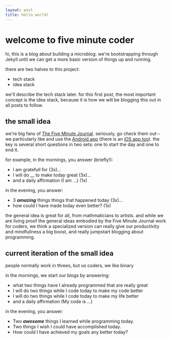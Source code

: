 ```yaml
---
layout: post
title: hello world!
---
```


# welcome to five minute coder
hi, this is a blog about building a microblog.  we're bootstrapping through Jekyll until we can get a more basic version of things up and running. 

there are two halves to this project:
* tech stack 
* idea stack

we'll describe the tech stack later.  for this first post, the most important concept is the idea stack, because it is how we will be blogging this out in all posts to follow. 

## the small idea
we're big fans of [The Five Minute Journal](https://www.intelligentchange.com/products/the-five-minute-journal).  seriously, go check them out--we particularly like and use the [Android app](https://play.google.com/store/apps/details?id=com.intelligentchange.fiveminutejournal&hl=en) (there is an [iOS app too](https://itunes.apple.com/us/app/five-minute-journal/id1062945251?mt=8)).  the key is several short questions in two sets: one to start the day and one to end it.

for example, in the mornings, you answer (briefly!):
* I am gratefull for (3x)...
* I will do \_\_ to make today great (3x)...
* and a daily affirmation (I am ...) (1x)

in the evening, you answer:
* 3 **_amazing_** things things that happened today (3x)...
* how could I have made today even better? (1x)

the general idea is great for all, from mathmaticians to artists.  and while we are living proof the general ideas embodied by the Five Minute Journal work for coders, we think a specialized version can really give our productivity and mindfullness a big boost, and really jumpstart blogging about programming.

## current iteration of the small idea
people normally work in threes, but us coders, we like binary

in the mornings, we start our blogs by answering:
* what two things have I already programmed that are really great
* I will do two things while I code today to make my code better
* I will do two things while I code today to make my life better
* and a daily affirmation (My code is ...)

in the evening, you answer:
* Two **_awesome_** things I learned while programming today.
* Two things I wish I could have accomplished today.
* How could I have achieved my goals any better today?
